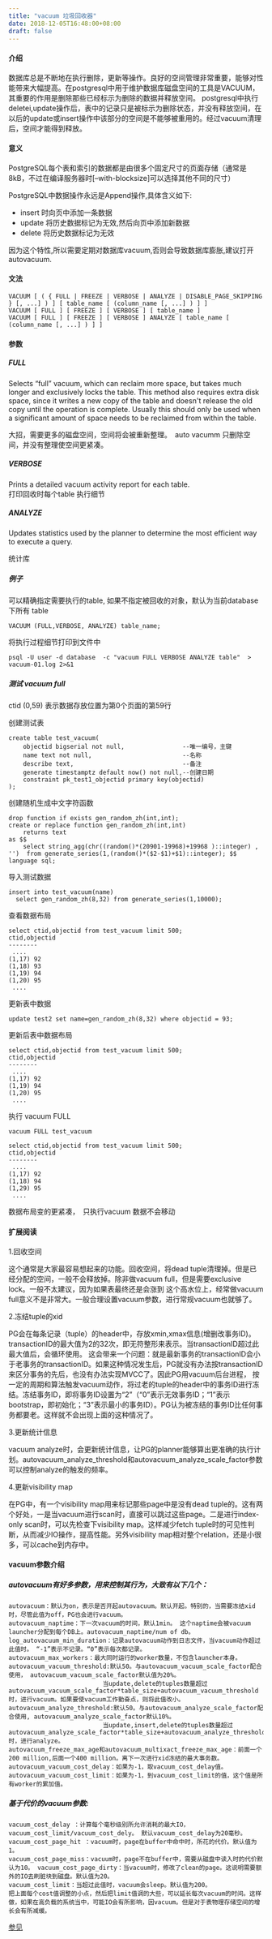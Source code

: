 ```yaml
---
title: "vacuum 垃圾回收器"
date: 2018-12-05T16:48:00+08:00
draft: false
---
```


#### 介绍

数据库总是不断地在执行删除，更新等操作。良好的空间管理非常重要，能够对性能带来大幅提高。在postgresql中用于维护数据库磁盘空间的工具是VACUUM，其重要的作用是删除那些已经标示为删除的数据并释放空间。
postgresql中执行deletei,update操作后，表中的记录只是被标示为删除状态，并没有释放空间，在以后的update或insert操作中该部分的空间是不能够被重用的。经过vacuum清理后，空间才能得到释放。


#### 意义
PostgreSQL每个表和索引的数据都是由很多个固定尺寸的页面存储（通常是 8kB，不过在编译服务器时[–with-blocksize]可以选择其他不同的尺寸）

PostgreSQL中数据操作永远是Append操作,具体含义如下:

- insert 时向页中添加一条数据
- update 将历史数据标记为无效,然后向页中添加新数据
- delete 将历史数据标记为无效  

因为这个特性,所以需要定期对数据库vacuum,否则会导致数据库膨胀,建议打开autovacuum.

#### 文法

```
VACUUM [ ( { FULL | FREEZE | VERBOSE | ANALYZE | DISABLE_PAGE_SKIPPING } [, ...] ) ] [ table_name [ (column_name [, ...] ) ] ]
VACUUM [ FULL ] [ FREEZE ] [ VERBOSE ] [ table_name ]
VACUUM [ FULL ] [ FREEZE ] [ VERBOSE ] ANALYZE [ table_name [ (column_name [, ...] ) ] ]
```
#### 参数

##### FULL
Selects “full” vacuum, which can reclaim more space, but takes much longer and exclusively locks the table. This method also requires extra disk space, since it writes a new copy of the table and doesn't release the old copy until the operation is complete. Usually this should only be used when a significant amount of space needs to be reclaimed from within the table.

大招，需要更多的磁盘空间，空间将会被重新整理。　auto vacumm 只删除空间，并没有整理使空间更紧凑。

##### VERBOSE
Prints a detailed vacuum activity report for each table.  
打印回收时每个table 执行细节

##### ANALYZE
Updates statistics used by the planner to determine the most efficient way to execute a query.

统计库

##### 例子

可以精确指定需要执行的table, 如果不指定被回收的对象，默认为当前database 下所有 table   
```
VACUUM (FULL,VERBOSE, ANALYZE) table_name;
```

将执行过程细节打印到文件中
```
psql -U user -d database  -c "vacuum FULL VERBOSE ANALYZE table"  > vacuum-01.log 2>&1
```

##### 测试 vacuum full

ctid (0,59) 表示数据存放位置为第0个页面的第59行

创建测试表
```
create table test_vacuum(
    objectid bigserial not null,                --唯一编号，主键
    name text not null,                         --名称
    describe text,                              --备注
    generate timestamptz default now() not null,--创建日期
    constraint pk_test1_objectid primary key(objectid)
); 
```

创建随机生成中文字符函数
```
drop function if exists gen_random_zh(int,int);
create or replace function gen_random_zh(int,int)
    returns text
as $$
	select string_agg(chr((random()*(20901-19968)+19968 )::integer) , '')  from generate_series(1,(random()*($2-$1)+$1)::integer); $$ language sql; 
```

导入测试数据
```
insert into test_vacuum(name)
  select gen_random_zh(8,32) from generate_series(1,10000); 
```
    
查看数据布局
```
select ctid,objectid from test_vacuum limit 500;
ctid,objectid
--------
 ....
(1,17) 92
(1,18) 93
(1,19) 94
(1,20) 95 
 ....
```

更新表中数据
```
update test2 set name=gen_random_zh(8,32) where objectid = 93;
```
更新后表中数据布局
```
select ctid,objectid from test_vacuum limit 500;
ctid,objectid
--------
 ....
(1,17) 92
(1,19) 94
(1,20) 95 
 ....
```

执行 vacuum FULL 
```
vacuum FULL test_vacuum

select ctid,objectid from test_vacuum limit 500;
ctid,objectid
--------
 ....
(1,17) 92
(1,18) 94
(1,29) 95 
 ....

```

数据布局变的更紧凑，　只执行vacuum 数据不会移动

#### 扩展阅读

1.回收空间

这个通常是大家最容易想起来的功能。回收空间，将dead tuple清理掉。但是已经分配的空间，一般不会释放掉。除非做vacuum full，但是需要exclusive lock。一般不太建议，因为如果表最终还是会涨到
这个高水位上，经常做vacuum full意义不是非常大。一般合理设置vacuum参数，进行常规vacuum也就够了。


2.冻结tuple的xid

PG会在每条记录（tuple）的header中，存放xmin,xmax信息(增删改事务ID)。transactionID的最大值为2的32次，即无符整形来表示。当transactionID超过此最大值后，会循环使用。
这会带来一个问题：就是最新事务的transactionID会小于老事务的transactionID。如果这种情况发生后，PG就没有办法按transactionID来区分事务的先后，也没有办法实现MVCC了。因此PG用vacuum后台进程，
按一定的周期和算法触发vacuum动作，将过老的tuple的header中的事务ID进行冻结。冻结事务ID，即将事务ID设置为“2”（“0”表示无效事务ID；“1”表示bootstrap，即初始化；“3”表示最小的事务ID）。PG认为被冻结的事务ID比任何事务都要老。这样就不会出现上面的这种情况了。

3.更新统计信息

vacuum analyze时，会更新统计信息，让PG的planner能够算出更准确的执行计划。autovacuum_analyze_threshold和autovacuum_analyze_scale_factor参数可以控制analyze的触发的频率。

4.更新visibility map

在PG中，有一个visibility map用来标记那些page中是没有dead tuple的。这有两个好处，一是当vacuum进行scan时，直接可以跳过这些page。二是进行index-only scan时，可以先检查下visibility map。这样减少fetch tuple时的可见性判断，从而减少IO操作，提高性能。另外visibility map相对整个relation，还是小很多，可以cache到内存中。

#### vacuum参数介绍

##### autovacuum有好多参数，用来控制其行为，大致有以下几个：
```
autovacuum：默认为on，表示是否开起autovacuum。默认开起。特别的，当需要冻结xid时，尽管此值为off，PG也会进行vacuum。
autovacuum_naptime：下一次vacuum的时间，默认1min。 这个naptime会被vacuum launcher分配到每个DB上。autovacuum_naptime/num of db。
log_autovacuum_min_duration：记录autovacuum动作到日志文件，当vacuum动作超过此值时。 “-1”表示不记录。“0”表示每次都记录。
autovacuum_max_workers：最大同时运行的worker数量，不包含launcher本身。
autovacuum_vacuum_threshold:默认50。与autovacuum_vacuum_scale_factor配合使用， autovacuum_vacuum_scale_factor默认值为20%。
                          当update,delete的tuples数量超过autovacuum_vacuum_scale_factor*table_size+autovacuum_vacuum_threshold时，进行vacuum。如果要使vacuum工作勤奋点，则将此值改小。
autovacuum_analyze_threshold:默认50。与autovacuum_analyze_scale_factor配合使用, autovacuum_analyze_scale_factor默认10%。
                          当update,insert,delete的tuples数量超过autovacuum_analyze_scale_factor*table_size+autovacuum_analyze_threshold时，进行analyze。
autovacuum_freeze_max_age和autovacuum_multixact_freeze_max_age：前面一个200 million,后面一个400 million。离下一次进行xid冻结的最大事务数。
autovacuum_vacuum_cost_delay：如果为-1，取vacuum_cost_delay值。
autovacuum_vacuum_cost_limit：如果为-1，到vacuum_cost_limit的值，这个值是所有worker的累加值。
```
##### 基于代价的vacuum参数:
```
vacuum_cost_delay ：计算每个毫秒级别所允许消耗的最大IO，vacuum_cost_limit/vacuum_cost_dely。 默认vacuum_cost_delay为20毫秒。
vacuum_cost_page_hit ：vacuum时，page在buffer中命中时，所花的代价。默认值为1。
vacuum_cost_page_miss：vacuum时，page不在buffer中，需要从磁盘中读入时的代价默认为10。 vacuum_cost_page_dirty：当vacuum时，修改了clean的page。这说明需要额外的IO去刷脏块到磁盘。默认值为20。
vacuum_cost_limit：当超过此值时，vacuum会sleep。默认值为200。
把上面每个cost值调整的小点，然后把limit值调的大些，可以延长每次vacuum的时间。这样做，如果在高负载的系统当中，可能IO会有所影响，因vacuum。但是对于表物理存储空间的增长会有所减缓。
```

[参见](http://blog.itpub.net/30088583/viewspace-1592066/)

